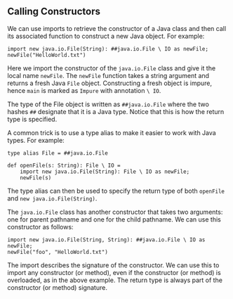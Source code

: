 ## Calling Constructors

We can use imports to retrieve the constructor of a
Java class and then call its associated function to
construct a new Java object.
For example:

```flix
import new java.io.File(String): ##java.io.File \ IO as newFile;
newFile("HelloWorld.txt")
```

Here we import the constructor of the `java.io.File`
class and give it the local name `newFile`.
The `newFile` function takes a string argument and
returns a fresh Java `File` object.
Constructing a fresh object is impure, hence `main`
is marked as `Impure` with annotation `\ IO`.

The type of the File object is written as
`##java.io.File` where the two hashes `##` designate
that it is a Java type.
Notice that this is how the return type is specified.

A common trick is to use a type alias to make it
easier to work with Java types.
For example:

```flix
type alias File = ##java.io.File

def openFile(s: String): File \ IO =
    import new java.io.File(String): File \ IO as newFile;
    newFile(s)
```

The type alias can then be used to specify the return
type of both `openFile` and
`new java.io.File(String)`.

The `java.io.File` class has another constructor that
takes two arguments: one for parent pathname and one
for the child pathname.
We can use this constructor as follows:

```flix
import new java.io.File(String, String): ##java.io.File \ IO as newFile;
newFile("foo", "HelloWorld.txt")
```

The import describes the signature of the
constructor.
We can use this to import any constructor (or
method), even if the constructor (or method) is
overloaded, as in the above example.
The return type is always part of the constructor (or
method) signature.
